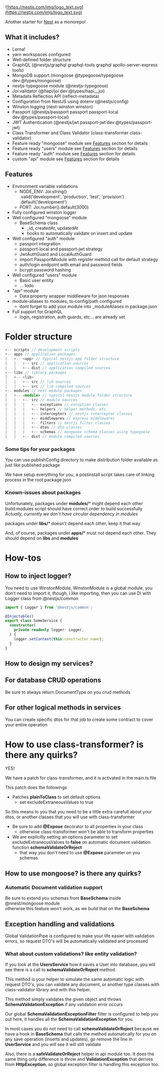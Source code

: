 ![https://nestjs.com/img/logo_text.svg](https://nestjs.com/img/logo_text.svg)

Another starter for [Nest](https://github.com/nestjs/nest) as a monorepo!

## What it includes?

- Lerna!
- yarn workspaces configured
- Well-defined folder structure
- GraphQL (@nestjs/graphql graphql-tools graphql apollo-server-express tools)
- MongoDB support (mongoose @typegoose/typegoose dev:@types/mongoose)
- nestjs-typegoose module (@nestjs-typegoose)
- Joi validator (@hapi/joi dev:@types/hapi__joi)
- Metadata Reflection API (reflect-metadata)
- Configuration from NestJS using dotenv (@nestjs/config)
- Winston logging (nest-winston winston)
- Passport (@nestjs/passport passport passport-local dev:@types/passport-local)
- JWT Authentication (@nestjs/jwt passport-jwt dev:@types/passport-jwt)
- Class Transformer and Class Validator (class-transformer class-validator)
- Feature ready "mongoose" module see [Features](#features) section for details
- Feature ready "users" module see [Features](#features) section for details
- Feature ready "auth" module see [Features](#features) section for details
- custom "api" module see [Features](#features) section for details

## Features

- Environment variable validations
    - NODE_ENV: Joi.string()
    .valid('development', 'production', 'test', 'provision')
    .default('development')
    - PORT: Joi.number().default(3000)
- Fully configured winston logger
- Well configured "mongoose" module
    - BaseSchema class
        - _id, createdAt, updatedAt
        - hooks to automatically validate on insert and update
- Well configured "auth" module
    - passport integration
    - passport-local and passport-jwt strategy
    - JwtAuthGuard and LocalAuthGuard
    - import PassportModule with register method call for default strategy
    - auth/login endpoint with email and password fields
    - bcrypt password hashing
- Well configured "users" module
    - Basic user entity
    - ... todo
- "api" module
    - Data property wrapper middleware for json responses
- module-aliases to modules, ts-config/path configured
    - dont forget to add your module into _moduleAliases in package.json
- Full support for GraphQL
    - login, registration, auth guards, etc... are already set
    
# Folder structure

```ts
+-- scripts // development scripts
+-- apps // application packages
|   +-- <app> // typical nestjs app folder structure
|   |   +-- src // application sources
|   |   +-- dist // application compiled sources
+-- libs // library packages
|   +-- <lib>
|   |   +-- src // lib sources
|   |   +-- src // lib compiled sources
+-- modules // nest module packages
|   +-- <module> // typical nestjs module folder structure
|   |   +-- src // module sources
|   |   |   +-- exceptions // exception classes
|   |   |   +-- helpers // helper methods, etc.
|   |   |   +-- interceptors // nestjs interceptor classes
|   |   |   +-- middlewares // express middlewares
|   |   |   +-- filters // nestjs filter classes
|   |   |   +-- dtos // dto classes
|   |   |   +-- schemas // mongoose schema classes using typegoose
|   |   +-- dist // module compiled sources
```

### Some tips for your packages
You can use publishConfig.directory to make distribution folder available as just like published package  
  
We have setup everything for you, a postinstall script takes care of linking process in the root package.json

### Known-issues about packages

Unfortunately, packages under **modules/*** might depend each other  
build:modules script should have correct order to build successfully  
_Actually, currently we don't have circular dependency in modules_ 
  
packages under **libs/*** doesn't depend each other, keep it that way  
  
And, of course, packages under **apps/*** must not depend each other.
They should depend on **libs** and **modules**

# How-tos

## How to inject logger?

You need to use WinstonModule, WinstonModule is a global module, you don't need to import it, though, I like importing, then you can use DI with Logger class from @nestjs/common

```typescript
import { Logger } from '@nestjs/common';

@Injectable()
export class SomeService {
  constructor(
    private readonly logger: Logger,
  ) {
    logger.setContext(this.constructor.name);
  }
}
```
## How to design my services?

## For database CRUD operations
Be sure to always return DocumentType<any> on you crud methods

## For other logical methods in services
You can create specific dtos for that job to create some contract to cover your entire operation

# How to use class-transformer? is there any quirks?
YES!  
  
We have a patch for class-transformer, and it is activated in the main.ts file  
 
This patch does the followings  

- Patches **plainToClass** to set default options
    - set excludeExtraneousValues to true
    
So this means to you that you need to be a little extra carefull about your dtos, or another classes that you will use with class-transformer  

- Be sure to add **@Expose** decorator to all properties in your class
    - otherwise class-transformer won't be able to transform properties
- We are explicitly setting an options parameter to set excludeExtraneousValues to **false** on automatic document validation function **schemaValidateOrReject**
    - that way you don't need to use **@Expose** parameter on you schemas


## How to use mongoose? is there any quirks?

### Automatic Document validation support
Be sure to extend you schemas from **BaseSchema** inside @nnest/mongoose module  
otherwise this feature won't work, as we build that on the **BaseSchema**

## Exception handling and validations

Global ValidationPipe is configured to make your life easier with validation errors, so request DTO's will be automatically validated and processed

### What about custom validations? like entity validation?

If you look at the **UsersService** how it saves a User into database, you will see there is a call to **schemaValidateOrReject** method.

This method is your helper to simulate the same automatic logic with request DTO's, you can validate any document, or another type classes with class-validator library and with this helper.

This method simply validates the given object and throws **SchemaValidationException** if any validation error occurs

Our global **SchemaValidationExceptionFilter** filter is configured to help you out here, it handles all the **SchemaValidationException** for you.

In most cases you do not need to call **schemaValidateOrReject** because we have a hook in **BaseSchema** that calls the method automatically for you on any save operation (inserts and updates), go remove the line in **UserService** and you will see it will still validate

Also, there is a **safeValidateOrReject** helper in api module too. It does the same thing only difference is throw and **ValidationException** that derives from **HttpException**, so global exception filter is handling this exception too.
